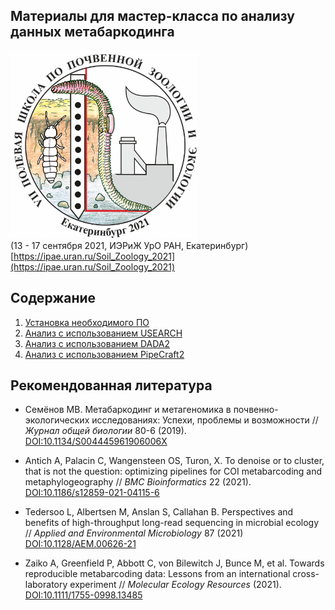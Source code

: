 ## Материалы для мастер-класса по анализу данных метабаркодинга<br/>

<img src="Images/Soil_Zoology_School_2021_logo.png" width="300" title="VII полевая школа по почвенной зоологии и экологии" /><br/>
(13 - 17 сентября 2021, ИЭРиЖ УрО РАН, Екатеринбург)<br/>
[https://ipae.uran.ru/Soil_Zoology_2021](https://ipae.uran.ru/Soil_Zoology_2021)


## Содержание

1. [Установка необходимого ПО](00_Setup.md)
2. [Анализ с использованием USEARCH](01_USEARCH.md)
3. [Анализ с использованием DADA2](02_DADA2.md)
4. [Анализ с использованием PipeCraft2](03_PipeCraft2.md)


## Рекомендованная литература

- Семёнов МВ. Метабаркодинг и метагеномика в почвенно-экологических исследованиях: Успехи, проблемы и возможности // _Журнал общей биологии_ 80-6 (2019). [DOI:10.1134/S004445961906006X](https://elibrary.ru/item.asp?id=41241983)

- Antich A, Palacin C, Wangensteen OS, Turon, X. To denoise or to cluster, that is not the question: optimizing pipelines for COI metabarcoding and metaphylogeography // _BMC Bioinformatics_ 22 (2021). [DOI:10.1186/s12859-021-04115-6](https://bmcbioinformatics.biomedcentral.com/articles/10.1186/s12859-021-04115-6)

- Tedersoo L, Albertsen M, Anslan S, Callahan B. Perspectives and benefits of
high-throughput long-read sequencing in microbial ecology // _Applied and Environmental Microbiology_ 87 (2021) [DOI:10.1128/AEM.00626-21](https://journals.asm.org/doi/10.1128/AEM.00626-21)

- Zaiko A, Greenfield P, Abbott C, von Bilewitch J, Bunce M, et al. Towards reproducible metabarcoding data: Lessons from an international cross-laboratory experiment // _Molecular Ecology Resources_ (2021). [DOI:10.1111/1755-0998.13485](https://onlinelibrary.wiley.com/doi/full/10.1111/1755-0998.13485)

